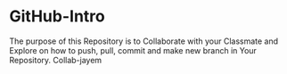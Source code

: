 # GitHub-Intro

The purpose of this Repository is to Collaborate with your Classmate and Explore on how to push, pull, commit and make new branch in Your Repository. Collab-jayem
